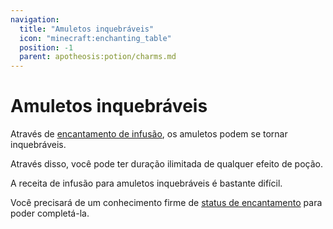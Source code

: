 ```yaml
---
navigation:
  title: "Amuletos inquebráveis"
  icon: "minecraft:enchanting_table"
  position: -1
  parent: apotheosis:potion/charms.md
---
```


# Amuletos inquebráveis

Através de [encantamento de infusão](../../enchanting/table/infusion.md), os amuletos podem se tornar inquebráveis.

Através disso, você pode ter duração ilimitada de qualquer efeito de poção.

A receita de infusão para amuletos inquebráveis é bastante difícil.

Você precisará de um conhecimento firme de [status de encantamento](../../enchanting/table/stats.md) para poder completá-la.

